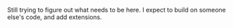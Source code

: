 Still trying to figure out what needs to be here.  I expect to build on someone else's code, and add extensions.
